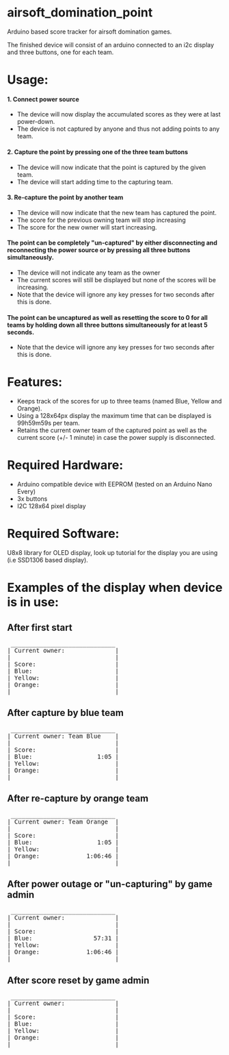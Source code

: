 # airsoft_domination_point
Arduino based score tracker for airsoft domination games.

The finished device will consist of an arduino connected to an i2c display and three buttons, one for each team.

# Usage:
 #### 1. Connect power source
  - The device will now display the accumulated scores as they were at last power-down.
  - The device is not captured by anyone and thus not adding points to any team.

 #### 2. Capture the point by pressing one of the three team buttons
  - The device will now indicate that the point is captured by the given team.
  - The device will start adding time to the capturing team.
  
 #### 3. Re-capture the point by another team
 - The device will now indicate that the new team has captured the point.
 - The score for the previous owning team will stop increasing
 - The score for the new owner will start increasing.
   


#### The point can be completely "un-captured" by either disconnecting and reconnecting the power source or by pressing all three buttons simultaneously. 
  - The device will not indicate any team as the owner
  - The current scores will still be displayed but none of the scores will be increasing.
  - Note that the device will ignore any key presses for two seconds after this is done.

#### The point can be uncaptured as well as resetting the score to 0 for all teams by holding down all three buttons simultaneously for at least 5 seconds.
  - Note that the device will ignore any key presses for two seconds after this is done.


# Features:
 - Keeps track of the scores for up to three teams (named Blue, Yellow and Orange).
 - Using a 128x64px display the maximum time that can be displayed is 99h59m59s per team.
 - Retains the current owner team of the captured point as well as the current score (+/- 1 minute) in case the power supply is disconnected.


# Required Hardware:

- Arduino compatible device with EEPROM (tested on an Arduino Nano Every)
- 3x buttons
- I2C 128x64 pixel display

# Required Software:
U8x8 library for OLED display, look up tutorial for the display you are using (i.e SSD1306 based display).




# Examples of the display when device is in use:

## After first start
<pre>
 _____________________________
| Current owner:              |
|                             |
| Score:                      |
| Blue:                       |
| Yellow:                     |
| Orange:                     |
|_____________________________|
</pre>

## After capture by blue team
<pre>
 _____________________________
| Current owner: Team Blue    |
|                             |
| Score:                      |
| Blue:                  1:05 |
| Yellow:                     |
| Orange:                     |
|_____________________________|
</pre>

## After re-capture by orange team
<pre>
 _____________________________
| Current owner: Team Orange  |
|                             |
| Score:                      |
| Blue:                  1:05 |
| Yellow:                     |
| Orange:             1:06:46 |
|_____________________________|
</pre>

## After power outage or "un-capturing" by game admin
<pre>
 _____________________________
| Current owner:              |
|                             |
| Score:                      |
| Blue:                 57:31 |
| Yellow:                     |
| Orange:             1:06:46 |
|_____________________________|
</pre>

## After score reset by game admin
<pre>
 _____________________________
| Current owner:              |
|                             |
| Score:                      |
| Blue:                       |
| Yellow:                     |
| Orange:                     |
|_____________________________|
</pre>
